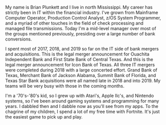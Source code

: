 My name is Brian Plunkett and I live in north Mississippi. My career has strictly been in IT within the financial industry. I've grown from Mainframe Computer Operator, Production Control Analyst, z/OS System Programmer, and a myriad of other touches in the field of check processing and managed file transmissions. Today I'm a mid-level manager over most of the groups mentioned previously, presiding over a large number of bank conversions.

I spent most of 2017, 2018, and 2019 so far on the IT side of bank mergers and acquisitions. This is the legal merger announcement for Ouachita Independent Bank and First State Bank of Central Texas. And this is the legal merger announcement for Icon Bank of Texas. All three IT mergers were completed during 2018 with a large concerted effort.
Grand Bank of Texas, Merchant Bank of Jackson Alabama, Summit Bank of Florida, and Texas Star Bank acquisitions were all named late in 2018 and into 2019. My teams will be very busy with those in the coming months.

I'm a '70's-'80's kid, so I grew up with Atari's, Apple IIc's, and Nintendo systems, so I've been around gaming systems and programming for many years. I dabbled then and I dabble now as you'll see from my apps. To the chagrine of my children, I spend a lot of my free time with Fortnite. It's just the easiest game to pick up and play.

